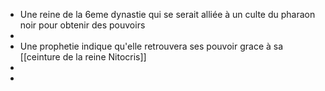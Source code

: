 - Une reine de la 6eme dynastie qui se serait alliée à un culte du pharaon noir pour obtenir des pouvoirs
-
- Une prophetie indique qu'elle retrouvera ses pouvoir grace à sa [[ceinture de la reine Nitocris]]
-
-